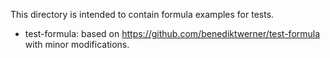 This directory is intended to contain formula examples for tests.

* test-formula: based on https://github.com/benediktwerner/test-formula
  with minor modifications.
